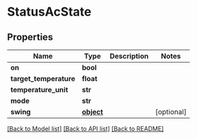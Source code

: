 # StatusAcState

## Properties
Name | Type | Description | Notes
------------ | ------------- | ------------- | -------------
**on** | **bool** |  | 
**target_temperature** | **float** |  | 
**temperature_unit** | **str** |  | 
**mode** | **str** |  | 
**swing** | [**object**](.md) |  | [optional] 

[[Back to Model list]](../README.md#documentation-for-models) [[Back to API list]](../README.md#documentation-for-api-endpoints) [[Back to README]](../README.md)


